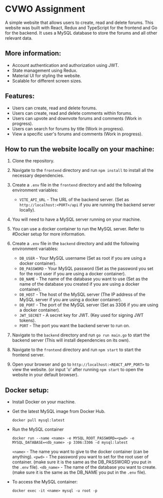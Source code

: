 # CVWO Assignment

A simple website that allows users to create, read and delete forums.
This website was built with React, Redux and TypeScript for the frontend and Go for the backend.
It uses a MySQL database to store the forums and all other relevant data.

## More information:

- Account authentication and authorization using JWT.
- State management using Redux.
- Material UI for styling the website.
- Scalable for different screen sizes.

## Features:

- Users can create, read and delete forums.
- Users can create, read and delete comments within forums.
- Users can upvote and downvote forums and comments (Work in progress).
- Users can search for forums by title (Work in progress).
- View a specific user's forums and comments (Work in progress).

## How to run the website locally on your machine:

1. Clone the repository.

2. Navigate to the `frontend` directory and run `npm install` to install all the necessary dependencies.

3. Create a `.env` file in the `frontend` directory and add the following environment variables:
    - `VITE_API_URL` - The URL of the backend server. (Set as `http://localhost:<PORT>/api` if you are running the backend server locally).

4. You will need to have a MySQL server running on your machine.

5. You can use a docker container to run the MySQL server. Refer to #Docker setup for more information.

6. Create a `.env` file in the `backend` directory and add the following environment variables:
    - `DB_USER` - Your MySQL username (Set as root if you are using a docker container).
    - `DB_PASSWORD` - Your MySQL password (Set as the password you set for the root user if you are using a docker container).
    - `DB_NAME` - The name of the database you want to use (Set as the name of the database you created if you are using a docker container).
    - `DB_HOST` - The host of the MySQL server (The IP address of the MySQL server if you are using a docker container).
    - `DB_PORT` - The port of the MySQL server (Set as 3306 if you are using a docker container).
    - `JWT_SECRET` - A secret key for JWT. (Key used for signing JWT tokens).
    - `PORT` - The port you want the backend server to run on.

7. Navigate to the `backend` directory and run `go run main.go` to start the backend server (This will install dependencies on its own).

8. Navigate to the `frontend` directory and run `npm start` to start the frontend server.

9. Open your browser and go to `http://localhost:<REACT_APP_PORT>` to view the website. (or input 'o' after running `npm start` to open the website in your default browser).

## Docker setup:
- Install Docker on your machine.

- Get the latest MySQL image from Docker Hub.
    ```
    docker pull mysql:latest
    ```

- Run the MySQL container
    ```
    docker run --name <name> -e MYSQL_ROOT_PASSWORD=<pwd> -e MYSQL_DATABASE=<db_name> -p 3306:3306 -d mysql:latest
    ```
    `<name>` - The name you want to give to the docker container (can be anything).
    `<pwd>` - The password you want to set for the root user of container. (make sure it is the same as the DB_PASSWORD you put in the `.env` file).
    `<db_name>` - The name of the database you want to create. (make sure it is the same as the DB_NAME you put in the `.env` file).

- To access the MySQL container:
    ```
    docker exec -it <name> mysql -u root -p
    ```



